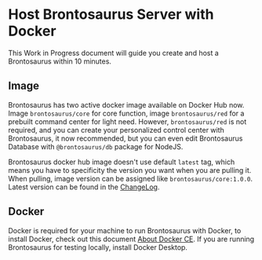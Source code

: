 # Host Brontosaurus Server with Docker

This Work in Progress document will guide you create and host a Brontosaurus within 10 minutes.

## Image

Brontosaurus has two active docker image available on Docker Hub now. Image `brontosaurus/core` for core function, image `brontosaurus/red` for a prebuilt command center for light need. However, `brontosaurus/red` is not required, and you can create your personalized control center with Brontosaurus, it now recommended, but you can even edit Brontosaurus Database with `@brontosaurus/db` package for NodeJS.

Brontosaurus docker hub image doesn't use default `latest` tag, which means you have to specificity the version you want when you are pulling it. When pulling, image version can be assigned like `brontosaurus/core:1.0.0`. Latest version can be found in the [ChangeLog](/docs/change-log.md).

## Docker

Docker is required for your machine to run Brontosaurus with Docker, to install Docker, check out this document [About Docker CE](https://docs.docker.com/install/). If you are running Brontosaurus for testing locally, install Docker Desktop.
